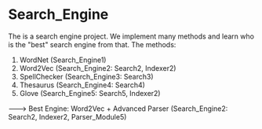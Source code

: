 # Search_Engine
The is a search engine project.
We implement many methods and learn who is the "best" search engine from that.
The methods:
1. WordNet (Search_Engine1)
2. Word2Vec (Search_Engine2: Search2, Indexer2)
3. SpellChecker (Search_Engine3: Search3)
4. Thesaurus (Search_Engine4: Search4)
5. Glove (Search_Engine5: Search5, Indexer2)

---> Best Engine: Word2Vec + Advanced Parser (Search_Engine2: Search2, Indexer2, Parser_Module5)

